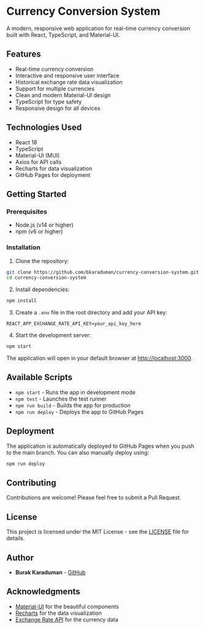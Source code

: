 # Currency Conversion System

A modern, responsive web application for real-time currency conversion built with React, TypeScript, and Material-UI.

## Features

- Real-time currency conversion
- Interactive and responsive user interface
- Historical exchange rate data visualization
- Support for multiple currencies
- Clean and modern Material-UI design
- TypeScript for type safety
- Responsive design for all devices

## Technologies Used

- React 18
- TypeScript
- Material-UI (MUI)
- Axios for API calls
- Recharts for data visualization
- GitHub Pages for deployment

## Getting Started

### Prerequisites

- Node.js (v14 or higher)
- npm (v6 or higher)

### Installation

1. Clone the repository:
```bash
git clone https://github.com/bkaraduman/currency-conversion-system.git
cd currency-conversion-system
```

2. Install dependencies:
```bash
npm install
```

3. Create a `.env` file in the root directory and add your API key:
```env
REACT_APP_EXCHANGE_RATE_API_KEY=your_api_key_here
```

4. Start the development server:
```bash
npm start
```

The application will open in your default browser at [http://localhost:3000](http://localhost:3000).

## Available Scripts

- `npm start` - Runs the app in development mode
- `npm test` - Launches the test runner
- `npm run build` - Builds the app for production
- `npm run deploy` - Deploys the app to GitHub Pages

## Deployment

The application is automatically deployed to GitHub Pages when you push to the main branch. You can also manually deploy using:

```bash
npm run deploy
```

## Contributing

Contributions are welcome! Please feel free to submit a Pull Request.

## License

This project is licensed under the MIT License - see the [LICENSE](LICENSE) file for details.

## Author

- **Burak Karaduman** - [GitHub](https://github.com/bkaraduman)

## Acknowledgments

- [Material-UI](https://mui.com/) for the beautiful components
- [Recharts](https://recharts.org/) for the data visualization
- [Exchange Rate API](https://exchangerate-api.com/) for the currency data
